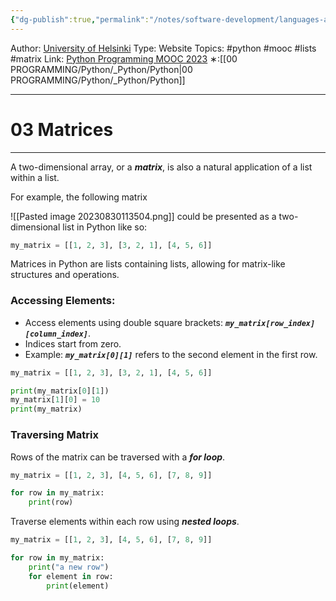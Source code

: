 ```yaml
---
{"dg-publish":true,"permalink":"/notes/software-development/languages-and-frameworks/python/0-python-programming-mooc/introduction/part-5/01-more-lists/03-matrices/","created":"2025-07-13T15:25:01.071+08:00"}
---
```


Author: [University of Helsinki](https://programming-23.mooc.fi/)
Type: Website
Topics: #python #mooc #lists #matrix
Link: [Python Programming MOOC 2023](https://programming-23.mooc.fi/)
∗:[[00 PROGRAMMING/Python/_Python/Python\|00 PROGRAMMING/Python/_Python/Python]] 

---
# 03 Matrices

--- 
A two-dimensional array, or a ___matrix___, is also a natural application of a list within a list.

For example, the following matrix

![[Pasted image 20230830113504.png]]
could be presented as a two-dimensional list in Python like so:

```python
my_matrix = [[1, 2, 3], [3, 2, 1], [4, 5, 6]]
```

Matrices in Python are lists containing lists, allowing for matrix-like structures and operations.

### Accessing Elements:
- Access elements using double square brackets: ___`my_matrix[row_index][column_index]`___.
- Indices start from zero.
- Example: ___`my_matrix[0][1]`___ refers to the second element in the first row.

```python
my_matrix = [[1, 2, 3], [3, 2, 1], [4, 5, 6]]

print(my_matrix[0][1])
my_matrix[1][0] = 10
print(my_matrix)
```

### Traversing Matrix
Rows of the matrix can be traversed with a ___for loop___.
```python
my_matrix = [[1, 2, 3], [4, 5, 6], [7, 8, 9]]

for row in my_matrix:
    print(row)
```

Traverse elements within each row using ___nested loops___.
```python
my_matrix = [[1, 2, 3], [4, 5, 6], [7, 8, 9]]

for row in my_matrix:
    print("a new row")
    for element in row:
        print(element)
```